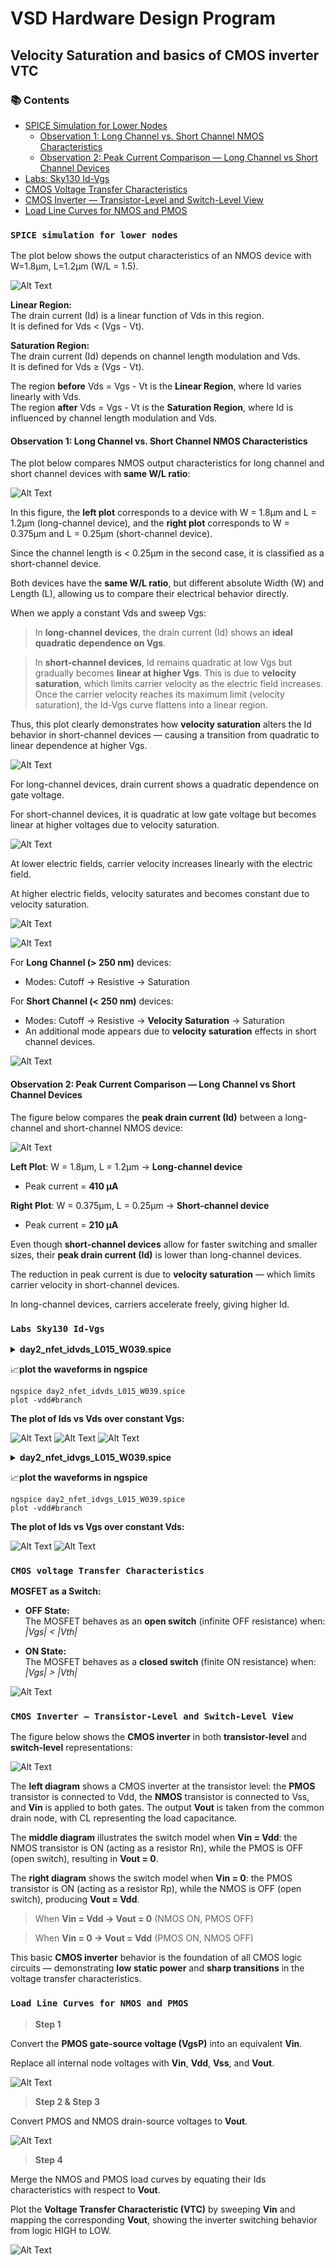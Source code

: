 # VSD Hardware Design Program

## Velocity Saturation and basics of CMOS inverter VTC

### 📚 Contents

- [SPICE Simulation for Lower Nodes](#spice-simulation-for-lower-nodes)
  - [Observation 1: Long Channel vs. Short Channel NMOS Characteristics](#observation-1-long-channel-vs-short-channel-nmos-characteristics)
  - [Observation 2: Peak Current Comparison — Long Channel vs Short Channel Devices](#observation-2-peak-current-comparison--long-channel-vs-short-channel-devices)
- [Labs: Sky130 Id-Vgs](#labs-sky130-id-vgs)
- [CMOS Voltage Transfer Characteristics](#cmos-voltage-transfer-characteristics)
- [CMOS Inverter — Transistor-Level and Switch-Level View](#cmos-inverter--transistor-level-and-switch-level-view)
- [Load Line Curves for NMOS and PMOS](#load-line-curves-for-nmos-and-pmos)

### `SPICE simulation for lower nodes`

The plot below shows the output characteristics of an NMOS device with W=1.8μm, L=1.2μm (W/L = 1.5).

![Alt Text](Images/1.png)

**Linear Region:**  
  The drain current (Id) is a linear function of Vds in this region.  
  It is defined for Vds < (Vgs - Vt).

**Saturation Region:**  
  The drain current (Id) depends on channel length modulation and Vds.  
  It is defined for Vds ≥ (Vgs - Vt).

The region **before** Vds = Vgs - Vt is the **Linear Region**, where Id varies linearly with Vds.  
The region **after** Vds = Vgs - Vt is the **Saturation Region**, where Id is influenced by channel length modulation and Vds.

#### Observation 1: Long Channel vs. Short Channel NMOS Characteristics

The plot below compares NMOS output characteristics for long channel and short channel devices with **same W/L ratio**:

![Alt Text](Images/2.png)

In this figure, the **left plot** corresponds to a device with W = 1.8μm and L = 1.2μm (long-channel device), and the **right plot** corresponds to W = 0.375μm and L = 0.25μm (short-channel device). 

Since the channel length is < 0.25μm in the second case, it is classified as a short-channel device.

Both devices have the **same W/L ratio**, but different absolute Width (W) and Length (L), allowing us to compare their electrical behavior directly.

When we apply a constant Vds and sweep Vgs:

> In **long-channel devices**, the drain current (Id) shows an **ideal quadratic dependence on Vgs**.

> In **short-channel devices**, Id remains quadratic at low Vgs but gradually becomes **linear at higher Vgs**. This is due to **velocity saturation**, which limits carrier velocity as the electric field increases. Once the carrier velocity reaches its maximum limit (velocity saturation), the Id-Vgs curve flattens into a linear region.

Thus, this plot clearly demonstrates how **velocity saturation** alters the Id behavior in short-channel devices — causing a transition from quadratic to linear dependence at higher Vgs.

![Alt Text](Images/3.png)

For long-channel devices, drain current shows a quadratic dependence on gate voltage.

For short-channel devices, it is quadratic at low gate voltage but becomes linear at higher voltages due to velocity saturation.

![Alt Text](Images/4.png)

At lower electric fields, carrier velocity increases linearly with the electric field.

At higher electric fields, velocity saturates and becomes constant due to velocity saturation.

![Alt Text](Images/5.png)

![Alt Text](Images/6.png)

For **Long Channel (> 250 nm)** devices:
  - Modes: Cutoff → Resistive → Saturation

For **Short Channel (< 250 nm)** devices:
  - Modes: Cutoff → Resistive → **Velocity Saturation** → Saturation
  - An additional mode appears due to **velocity saturation** effects in short channel devices.

![Alt Text](Images/7.png)

#### Observation 2: Peak Current Comparison — Long Channel vs Short Channel Devices

The figure below compares the **peak drain current (Id)** between a long-channel and short-channel NMOS device:

![Alt Text](Images/8.png)

**Left Plot**: W = 1.8μm, L = 1.2μm → **Long-channel device**
  - Peak current = **410 μA**
  
**Right Plot**: W = 0.375μm, L = 0.25μm → **Short-channel device**
  - Peak current = **210 μA**

Even though **short-channel devices** allow for faster switching and smaller sizes, their **peak drain current (Id)** is lower than long-channel devices.

The reduction in peak current is due to **velocity saturation** — which limits carrier velocity in short-channel devices.

In long-channel devices, carriers accelerate freely, giving higher Id.

 ### `Labs Sky130 Id-Vgs`

 <details> <summary><strong>day2_nfet_idvds_L015_W039.spice </strong></summary>

```
  *Model Description
  .param temp=27

  *Including sky130 library files
  .lib "sky130_fd_pr/models/sky130.lib.spice" tt

  *Netlist Description
   XM1 Vdd n1 0 0 sky130_fd_pr__nfet_01v8 w=0.39 l=0.15
   R1 n1 in 55
   Vdd vdd 0 1.8V
   Vin in 0 1.8V

  *simulation commands
   .op
   .dc Vdd 0 1.8 0.1 Vin 0 1.8 0.2

   .control

   run
   display
   setplot dc1
   .endc
   .end
```
</details>

📈**plot the waveforms in ngspice**

```shell
ngspice day2_nfet_idvds_L015_W039.spice 
plot -vdd#branch
```

**The plot of Ids vs Vds over constant Vgs:**

![Alt Text](Images/w4d2-1.png)
![Alt Text](Images/w4d2-2.png)
![Alt Text](Images/w4d2-3.png)


 <details> <summary><strong>day2_nfet_idvgs_L015_W039.spice </strong></summary>

```
    *Model Description
   .param temp=27

   *Including sky130 library files
   .lib "sky130_fd_pr/models/sky130.lib.spice" tt

   *Netlist Description
    XM1 Vdd n1 0 0 sky130_fd_pr__nfet_01v8 w=0.39 l=0.15
    R1 n1 in 55
    Vdd vdd 0 1.8V
    Vin in 0 1.8V

    *simulation commands
     .op
    .dc Vin 0 1.8 0.1 

    .control

     run
     display
     setplot dc1
     .endc
     .end
```
</details>

📈**plot the waveforms in ngspice**

```shell
ngspice day2_nfet_idvgs_L015_W039.spice
plot -vdd#branch
```

**The plot of Ids vs Vgs over constant Vds:**

![Alt Text](Images/w4d2-4.png)
![Alt Text](Images/w4d2-5.png)

### `CMOS voltage Transfer Characteristics`

**MOSFET as a Switch:**

- **OFF State:**  
  The MOSFET behaves as an **open switch** (infinite OFF resistance) when:  
  _|Vgs| < |Vth|_

- **ON State:**  
  The MOSFET behaves as a **closed switch** (finite ON resistance) when:  
  _|Vgs| > |Vth|_

![Alt Text](Images/11.png)

### `CMOS Inverter — Transistor-Level and Switch-Level View`

The figure below shows the **CMOS inverter** in both **transistor-level** and **switch-level** representations:

![Alt Text](Images/12.png)

The **left diagram** shows a CMOS inverter at the transistor level: the **PMOS** transistor is connected to Vdd, the **NMOS** transistor is connected to Vss, and **Vin** is applied to both gates. The output **Vout** is taken from the common drain node, with CL representing the load capacitance.

The **middle diagram** illustrates the switch model when **Vin = Vdd**: the NMOS transistor is ON (acting as a resistor Rn), while the PMOS is OFF (open switch), resulting in **Vout = 0**.

The **right diagram** shows the switch model when **Vin = 0**: the PMOS transistor is ON (acting as a resistor Rp), while the NMOS is OFF (open switch), producing **Vout = Vdd**.

> When **Vin = Vdd → Vout = 0** (NMOS ON, PMOS OFF)

> When **Vin = 0 → Vout = Vdd** (PMOS ON, NMOS OFF)

This basic **CMOS inverter** behavior is the foundation of all CMOS logic circuits — demonstrating **low static power** and **sharp transitions** in the voltage transfer characteristics.

### `Load Line Curves for NMOS and PMOS`

> **Step 1**

Convert the **PMOS gate-source voltage (VgsP)** into an equivalent **Vin**.

Replace all internal node voltages with **Vin**, **Vdd**, **Vss**, and **Vout**.

![Alt Text](Images/14.png)

> **Step 2 & Step 3**

Convert PMOS and NMOS drain-source voltages to **Vout**.

![Alt Text](Images/15.png)

> **Step 4**

Merge the NMOS and PMOS load curves by equating their Ids characteristics with respect to **Vout**.  

Plot the **Voltage Transfer Characteristic (VTC)** by sweeping **Vin** and mapping the corresponding **Vout**, showing the inverter switching behavior from logic HIGH to LOW.

![Alt Text](Images/16.png)

